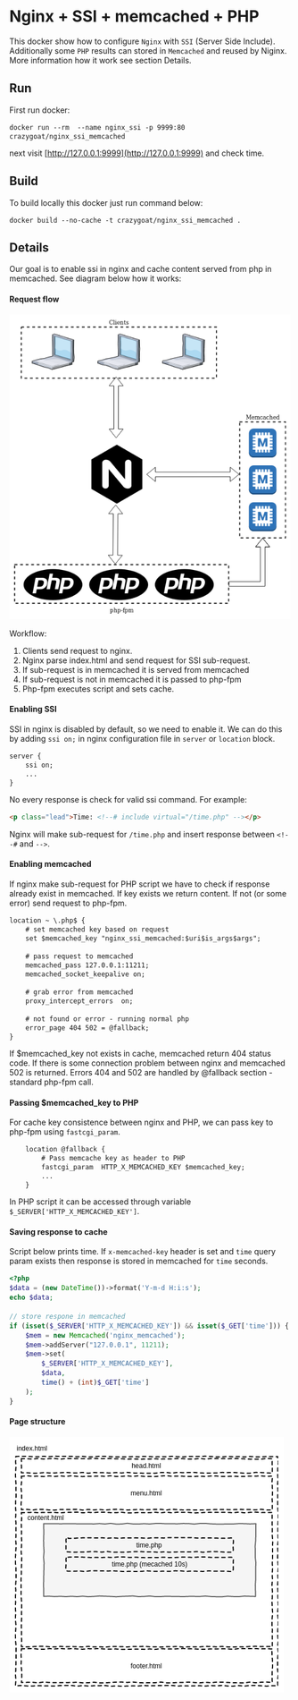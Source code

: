 # Nginx + SSI + memcached + PHP
This docker show how to configure `Nginx` with `SSI` (Server Side
Include). Additionally some `PHP` results can stored in `Memcached` and
reused by Niginx. More information how it work see section Details.

## Run
First run docker: 

```shell
docker run --rm  --name nginx_ssi -p 9999:80 crazygoat/nginx_ssi_memcached
```

next visit [http://127.0.0.1:9999](http://127.0.0.1:9999) and check 
time.

## Build
To build locally this docker just run command below:

```shell
docker build --no-cache -t crazygoat/nginx_ssi_memcached .
```

## Details
Our goal is to enable ssi in nginx and cache content served from
php in memcached. See diagram below how it works:


#### Request flow
![Nginx SSI](https://github.com/crazy-goat/nginx_ssi_memcached/blob/master/docs/nginx-ssi.png)

Workflow:
1. Clients send request to nginx.
1. Nginx parse index.html and send request for SSI sub-request.
1. If sub-request is in memcached it is served from memcached
1. If sub-request is not in memcached it is passed to php-fpm 
1. Php-fpm executes script and sets cache.

#### Enabling SSI
SSI in nginx is disabled by default, so we need to enable it. We can do this
by adding `ssi on;` in nginx configuration file in `server` or `location` block.

```
server {
    ssi on;
    ...
} 
```

No every response is check for valid ssi command. For example:
```html
<p class="lead">Time: <!--# include virtual="/time.php" --></p>
``` 

Nginx will make sub-request for `/time.php` and insert response between
`<!--#` and `-->`.


#### Enabling memcached
If nginx make sub-request for PHP script we have to check if response already exist
in memcached. If key exists we return content. If not (or some error) send
request to php-fpm. 

```
location ~ \.php$ {
    # set memcached key based on request
    set $memcached_key "nginx_ssi_memcached:$uri$is_args$args";
    
    # pass request to memcached
    memcached_pass 127.0.0.1:11211;
    memcached_socket_keepalive on;

    # grab error from memcached
    proxy_intercept_errors  on;

    # not found or error - running normal php
    error_page 404 502 = @fallback;
}
```

If $memcached_key not exists in cache, memcached return 404 status code.
If there is some connection problem between nginx and memcached 502 is returned. 
Errors 404 and 502 are handled by @fallback section - standard php-fpm call.

#### Passing $memcached_key to PHP
For cache key consistence between nginx and PHP, 
we can pass key to php-fpm using `fastcgi_param`.

```
    location @fallback {
        # Pass memcache key as header to PHP
        fastcgi_param  HTTP_X_MEMCACHED_KEY $memcached_key;
        ...
    }
```
In PHP script it can be accessed through variable `$_SERVER['HTTP_X_MEMCACHED_KEY']`.

#### Saving response to cache
Script below prints time. If `x-memcached-key` header is set and `time`
query param exists then response is stored in memcached for `time` seconds. 

```php
<?php
$data = (new DateTime())->format('Y-m-d H:i:s');
echo $data;

// store respone in memcached
if (isset($_SERVER['HTTP_X_MEMCACHED_KEY']) && isset($_GET['time'])) {
    $mem = new Memcached('nginx_memcached');
    $mem->addServer("127.0.0.1", 11211);
    $mem->set(
        $_SERVER['HTTP_X_MEMCACHED_KEY'],
        $data,
        time() + (int)$_GET['time']
    );
}
```

#### Page structure

![SSI Components](https://raw.githubusercontent.com/crazy-goat/nginx_ssi_memcached/master/docs/ssi-components.png)